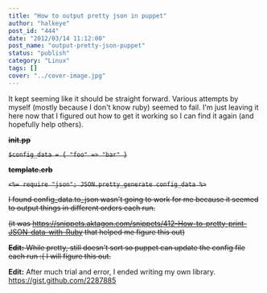 ```yaml
---
title: "How to output pretty json in puppet"
author: "halkeye"
post_id: "444"
date: "2012/03/14 11:12:00"
post_name: "output-pretty-json-puppet"
status: "publish"
category: "Linux"
tags: []
cover: "../cover-image.jpg"
---
```


It kept seeming like it should be straight forward. Various attempts by myself (mostly because I don't know ruby) seemed to fail. I'm just leaving it here now that I figured out how to get it working so I can find it again (and hopefully help others).

<s>

**init.pp**

`
$config_data = { "foo" => "bar" }
`

**template.erb**

`
<%= require "json"; JSON.pretty_generate config_data %>
`

I found config_data.to_json wasn't going to work for me because it seemed to output things in different orders each run.

(it was <https://snippets.aktagon.com/snippets/412-How-to-pretty-print-JSON-data-with-Ruby> that helped me figure this out)

**Edit:** While pretty, still doesn't sort so puppet can update the config file each run :( I will figure this out.
</s>

**Edit:** After much trial and error, I ended writing my own library. <https://gist.github.com/2287885>

<github-gist id="halkeye/2287885"></github-gist>
